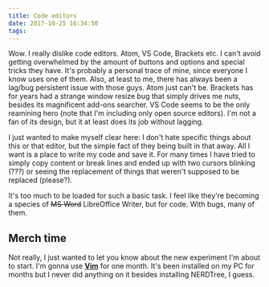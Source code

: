 ```yaml
---
title: Code editors
date: 2017-10-25 16:34:50
tags:
---
```


Wow. I really dislike code editors. Atom, VS Code, Brackets etc. I can't avoid getting overwhelmed by the amount of buttons and options and special tricks they have. It's probably a personal trace of mine, since everyone I know uses one of them. Also, at least to me, there has always been a lag/bug persistent issue with those guys. Atom just can't be. Brackets has for years had a strange window resize bug that simply drives me nuts, besides its magnificent add-ons searcher. VS Code seems to be the only reamining hero (note that I'm including only open source editors). I'm not a fan of its design, but it at least does its job without lagging.

I just wanted to make myself clear here: I don't hate specific things about this or that editor, but the simple fact of they being built in that away. All I want is a place to write my code and save it. For many times I have tried to simply copy content or break lines and ended up with two cursors blinking (???) or seeing the replacement of things that weren't supposed to be replaced (please?).

It's too much to be loaded for such a basic task. I feel like they're becoming a species of ~~MS Word~~ LibreOffice Writer, but for code. With bugs, many of them.

## Merch time
Not really, I just wanted to let you know about the new experiment I'm about to start. I'm gonna use [**Vim**](https://en.wikipedia.org/wiki/Vim_&#40;text_editor&#41; "Vim on  Wikipedia") for one month. It's been installed on my PC for months but I never did anything on it besides installing NERDTree, I guess.
